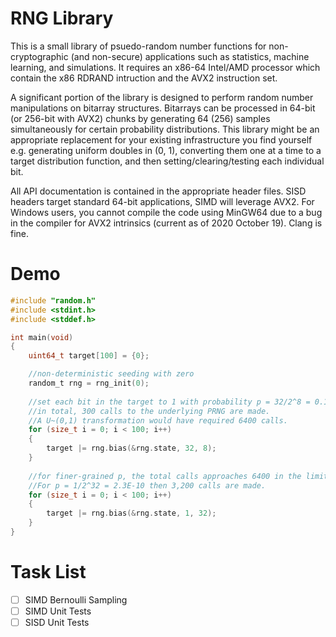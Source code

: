 # RNG Library

This is a small library of psuedo-random number functions for non-cryptographic (and non-secure) applications such as statistics, machine learning, and simulations. It requires an x86-64 Intel/AMD processor which contain the x86 RDRAND intruction and the AVX2 instruction set.

A significant portion of the library is designed to perform random number manipulations on bitarray structures. Bitarrays can be processed in 64-bit (or 256-bit with AVX2) chunks by generating 64 (256) samples simultaneously for certain probability distributions. This library might be an appropriate replacement for your existing infrastructure you find yourself e.g. generating uniform doubles in (0, 1), converting them one at a time to a target distribution function, and then setting/clearing/testing each individual bit.

All API documentation is contained in the appropriate header files. SISD headers target standard 64-bit applications, SIMD will leverage AVX2. For Windows users, you cannot compile the code using MinGW64 due to a bug in the compiler for AVX2 intrinsics (current as of 2020 October 19). Clang is fine. 

# Demo

```C
#include "random.h"
#include <stdint.h>
#include <stddef.h>

int main(void)
{
    uint64_t target[100] = {0};

    //non-deterministic seeding with zero
    random_t rng = rng_init(0);
    
    //set each bit in the target to 1 with probability p = 32/2^8 = 0.125
    //in total, 300 calls to the underlying PRNG are made.
    //A U~(0,1) transformation would have required 6400 calls.
    for (size_t i = 0; i < 100; i++)
    {
        target |= rng.bias(&rng.state, 32, 8);
    }
    
    //for finer-grained p, the total calls approaches 6400 in the limit.
    //For p = 1/2^32 = 2.3E-10 then 3,200 calls are made.
    for (size_t i = 0; i < 100; i++)
    {
        target |= rng.bias(&rng.state, 1, 32);
    }
}
```

# Task List
- [ ] SIMD Bernoulli Sampling
- [ ] SIMD Unit Tests
- [ ] SISD Unit Tests
